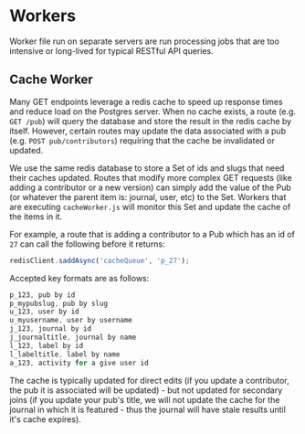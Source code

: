 # Workers

Worker file run on separate servers are run processing jobs that are too intensive or long-lived for typical RESTful API queries.

## Cache Worker

Many GET endpoints leverage a redis cache to speed up response times and reduce load on the Postgres server. When no cache exists, a route (e.g. `GET /pub`) will query the database and store the result in the redis cache by itself. However, certain routes may update the data associated with a pub (e.g. `POST pub/contributors`) requiring that the cache be invalidated or updated. 

We use the same redis database to store a Set of ids and slugs that need their caches updated. Routes that modify more complex GET requests (like adding a contributor or a new version) can simply add the value of the Pub (or whatever the parent item is: journal, user, etc) to the Set. Workers that are executing `cacheWorker.js` will monitor this Set and update the cache of the items in it.

For example, a route that is adding a contributor to a Pub which has an id of `27` can call the following before it returns:

```js
redisClient.saddAsync('cacheQueue', 'p_27');
```

Accepted key formats are as follows:
```js
p_123, pub by id
p_mypubslug, pub by slug
u_123, user by id
u_myusername, user by username
j_123, journal by id
j_journaltitle, journal by name
l_123, label by id
l_labeltitle, label by name
a_123, activity for a give user id
```

The cache is typically updated for direct edits (if you update a contributor, the pub it is associated will be updated) - but not updated for secondary joins (if you update your pub's title, we will not update the cache for the journal in which it is featured - thus the journal will have stale results until it's cache expires).